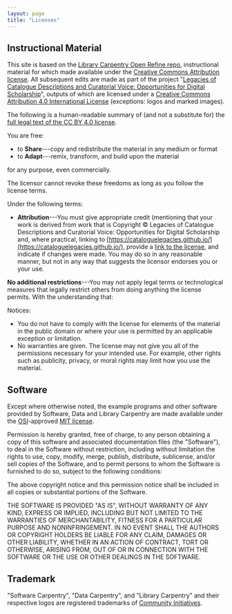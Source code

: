 ```yaml
---
layout: page
title: "Licenses"
---
```


## Instructional Material

This site is based on the [Library Carpentry Open Refine repo](https://github.com/LibraryCarpentry/lc-open-refine/), instructional material for which made available under the [Creative Commons Attribution license](https://github.com/LibraryCarpentry/lc-open-refine/blob/gh-pages/LICENSE.md). All subsequent edits are made as part of the project "[Legacies of Catalogue Descriptions and Curatorial Voice: Opportunities for Digital Scholarship](https://cataloguelegacies.github.io/)", outputs of which are licensed under a [Creative Commons Attribution 4.0 International License](https://creativecommons.org/licenses/by/4.0/) (exceptions: logos and marked images).

The following is a human-readable summary of (and not a substitute for) the [full legal text of the CC BY 4.0 license][cc-by-legal].

You are free:

* to **Share**---copy and redistribute the material in any medium or format
* to **Adapt**---remix, transform, and build upon the material

for any purpose, even commercially.

The licensor cannot revoke these freedoms as long as you follow the
license terms.

Under the following terms:

* **Attribution**---You must give appropriate credit (mentioning that your work is derived from work that is Copyright © Legacies of Catalogue Descriptions and Curatorial Voice: Opportunities for Digital Scholarship and, where practical, linking to [https://cataloguelegacies.github.io/](https://cataloguelegacies.github.io/), provide a [link to the license][cc-by-human], and indicate if changes were made. You may do so in any reasonable manner, but not in any way that suggests the licensor endorses you or your use.

**No additional restrictions**---You may not apply legal terms or
technological measures that legally restrict others from doing
anything the license permits.  With the understanding that:

Notices:

* You do not have to comply with the license for elements of the
  material in the public domain or where your use is permitted by an
  applicable exception or limitation.
* No warranties are given. The license may not give you all of the
  permissions necessary for your intended use. For example, other
  rights such as publicity, privacy, or moral rights may limit how you
  use the material.

## Software

Except where otherwise noted, the example programs and other software
provided by Software, Data and Library Carpentry are made available under the
[OSI][osi]-approved
[MIT license][mit-license].

Permission is hereby granted, free of charge, to any person obtaining
a copy of this software and associated documentation files (the
"Software"), to deal in the Software without restriction, including
without limitation the rights to use, copy, modify, merge, publish,
distribute, sublicense, and/or sell copies of the Software, and to
permit persons to whom the Software is furnished to do so, subject to
the following conditions:

The above copyright notice and this permission notice shall be
included in all copies or substantial portions of the Software.

THE SOFTWARE IS PROVIDED "AS IS", WITHOUT WARRANTY OF ANY KIND,
EXPRESS OR IMPLIED, INCLUDING BUT NOT LIMITED TO THE WARRANTIES OF
MERCHANTABILITY, FITNESS FOR A PARTICULAR PURPOSE AND
NONINFRINGEMENT. IN NO EVENT SHALL THE AUTHORS OR COPYRIGHT HOLDERS BE
LIABLE FOR ANY CLAIM, DAMAGES OR OTHER LIABILITY, WHETHER IN AN ACTION
OF CONTRACT, TORT OR OTHERWISE, ARISING FROM, OUT OF OR IN CONNECTION
WITH THE SOFTWARE OR THE USE OR OTHER DEALINGS IN THE SOFTWARE.

## Trademark

"Software Carpentry", "Data Carpentry", and "Library Carpentry" and their respective logos
are registered trademarks of [Community Initiatives][CI].

[cc-by-human]: https://creativecommons.org/licenses/by/4.0/
[cc-by-legal]: https://creativecommons.org/licenses/by/4.0/legalcode
[mit-license]: https://opensource.org/licenses/mit-license.html
[ci]: http://communityin.org/
[osi]: https://opensource.org
